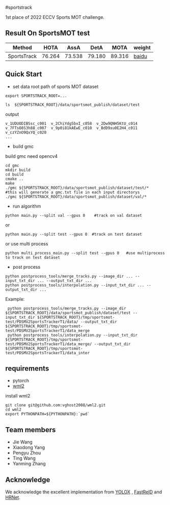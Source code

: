 #sportstrack

1st place of 2022 ECCV Sports MOT challenge.

## Result On SportsMOT test

|Method|HOTA|AssA|DetA|MOTA|weight|
|---|---|---|---|---|---|
|SportsTrack|76.264|73.538|79.180|89.316|[baidu](https://pan.baidu.com/s/1_LP0F-EblkiZ8olI4iv1Pw?pwd=nvq4)|

## Quick Start

- set data root path of sports MOT dataset

```
export SPORTSTRACK_ROOT=...
```

```
ls  ${SPORTSTRACK_ROOT}/data/sportsmot_publish/dataset/test
```

output
```
v_1UDUODIBSsc_c001  v_2ChiYdg5bxI_c058  v_2Dw9QNH5KtU_c014  v_7FTsO8S3h88_c007  v_9p0i81kAEwE_c010  v_BdD9xu0E2H4_c011  v_czYZnO9QxYQ_c020
...
```

- build gmc

build gmc need opencv4

```
cd gmc
mkdir build
cd build
cmake ..
make
./gmc ${SPORTSTRACK_ROOT}/data/sportsmot_publish/dataset/test/*   #this will generate a gmc.txt file in each input directorys
./gmc ${SPORTSTRACK_ROOT}/data/sportsmot_publish/dataset/val/* 
```
- run algorithm 

```
python main.py --split val --gpus 0    #track on val dataset 
```

or 

```
python main.py --split test --gpus 0  #track on test dataset
```

or use multi process

```
python multi_process_main.py --split test --gpus 0   #use multiprocess to track on test dataset 
```

- post process

```
python postprocess_tools/merge_tracks.py --image_dir ... --input_txt_dir ... --output_txt_dir ...
python postprocess_tools/interpolation.py --input_txt_dir ... --output_txt_dir ...
```

Example:

```
 python postprocess_tools/merge_tracks.py --image_dir ${SPORTSTRACK_ROOT}/data/sportsmot_publish/dataset/test --input_txt_dir ${SPORTSTRACK_ROOT}/tmp/sportsmot-test/PDSMV2SportsTrackerT1/data/ --output_txt_dir ${SPORTSTRACK_ROOT}/tmp/sportsmot-test/PDSMV2SportsTrackerT1/data_merge
 python postprocess_tools/interpolation.py --input_txt_dir ${SPORTSTRACK_ROOT}/tmp/sportsmot-test/PDSMV2SportsTrackerT1/data_merge/ --output_txt_dir ${SPORTSTRACK_ROOT}/tmp/sportsmot-test/PDSMV2SportsTrackerT1/data_inter
```

## requirements

- pytorch
- [wml2](https://github.com/vghost2008/wml2)
 
install wml2

```
git clone git@github.com:vghost2008/wml2.git
cd wml2
export PYTHONPATH=${PYTHONPATH}:`pwd`
```


## Team members

- Jie Wang
- Xiaodong Yang
- Pengyu Zhou
- Ting Wang 
- Yanming Zhang


## Acknowledge

We acknowledge the excellent implementation from [YOLOX](https://github.com/Megvii-BaseDetection/YOLOX) , [FastReID](https://github.com/JDAI-CV/fast-reid) and [HRNet](https://github.com/leoxiaobin/deep-high-resolution-net.pytorch).


